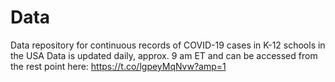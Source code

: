 # Data
Data repository for continuous records of COVID-19 cases in K-12 schools in the USA
Data is updated daily, approx. 9 am ET and can be accessed from the rest point here: https://t.co/lgpeyMqNvw?amp=1
